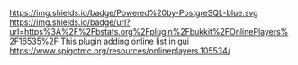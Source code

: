 https://img.shields.io/badge/Powered%20by-PostgreSQL-blue.svg
https://img.shields.io/badge/url?url=https%3A%2F%2Fbstats.org%2Fplugin%2Fbukkit%2FOnlinePlayers%2F16535%2F
This plugin adding online list in gui https://www.spigotmc.org/resources/onlineplayers.105534/
